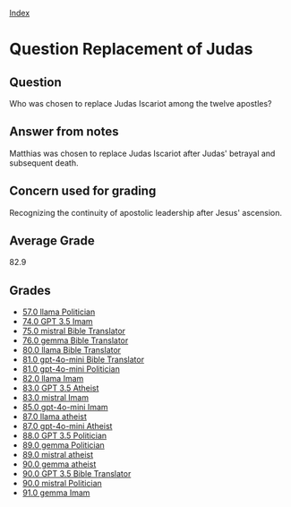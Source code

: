 
[Index](../../index.md)
# Question Replacement of Judas
## Question
Who was chosen to replace Judas Iscariot among the twelve apostles?

## Answer from notes
Matthias was chosen to replace Judas Iscariot after Judas' betrayal and subsequent death.

## Concern used for grading
Recognizing the continuity of apostolic leadership after Jesus' ascension.

## Average Grade
82.9

## Grades
 * [57.0 llama Politician](../answers/llama_Politician/Replacement_of_Judas.md)
 * [74.0 GPT 3.5 Imam](../answers/GPT_3.5_Imam/Replacement_of_Judas.md)
 * [75.0 mistral Bible Translator](../answers/mistral_Bible_Translator/Replacement_of_Judas.md)
 * [76.0 gemma Bible Translator](../answers/gemma_Bible_Translator/Replacement_of_Judas.md)
 * [80.0 llama Bible Translator](../answers/llama_Bible_Translator/Replacement_of_Judas.md)
 * [81.0 gpt-4o-mini Bible Translator](../answers/gpt-4o-mini_Bible_Translator/Replacement_of_Judas.md)
 * [81.0 gpt-4o-mini Politician](../answers/gpt-4o-mini_Politician/Replacement_of_Judas.md)
 * [82.0 llama Imam](../answers/llama_Imam/Replacement_of_Judas.md)
 * [83.0 GPT 3.5 Atheist](../answers/GPT_3.5_Atheist/Replacement_of_Judas.md)
 * [83.0 mistral Imam](../answers/mistral_Imam/Replacement_of_Judas.md)
 * [85.0 gpt-4o-mini Imam](../answers/gpt-4o-mini_Imam/Replacement_of_Judas.md)
 * [87.0 llama atheist](../answers/llama_atheist/Replacement_of_Judas.md)
 * [87.0 gpt-4o-mini Atheist](../answers/gpt-4o-mini_Atheist/Replacement_of_Judas.md)
 * [88.0 GPT 3.5 Politician](../answers/GPT_3.5_Politician/Replacement_of_Judas.md)
 * [89.0 gemma Politician](../answers/gemma_Politician/Replacement_of_Judas.md)
 * [89.0 mistral atheist](../answers/mistral_atheist/Replacement_of_Judas.md)
 * [90.0 gemma atheist](../answers/gemma_atheist/Replacement_of_Judas.md)
 * [90.0 GPT 3.5 Bible Translator](../answers/GPT_3.5_Bible_Translator/Replacement_of_Judas.md)
 * [90.0 mistral Politician](../answers/mistral_Politician/Replacement_of_Judas.md)
 * [91.0 gemma Imam](../answers/gemma_Imam/Replacement_of_Judas.md)
